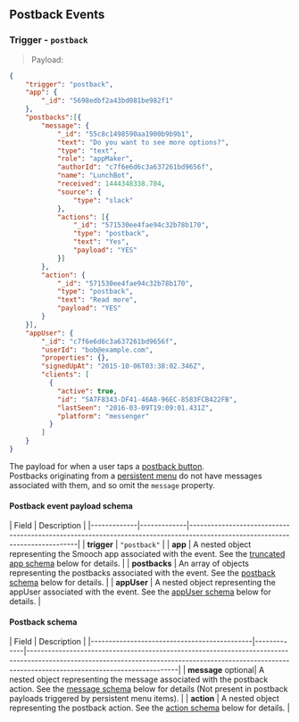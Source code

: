 ## Postback Events

### Trigger - `postback`

> Payload:

```json
{
    "trigger": "postback",
    "app": {
        "_id": "5698edbf2a43bd081be982f1"
    },
    "postbacks":[{
        "message": {
            "_id": "55c8c1498590aa1900b9b9b1",
            "text": "Do you want to see more options?",
            "type": "text",
            "role": "appMaker",
            "authorId": "c7f6e6d6c3a637261bd9656f",
            "name": "LunchBot",
            "received": 1444348338.704,
            "source": {
                "type": "slack"
            },
            "actions": [{
                "_id": "571530ee4fae94c32b78b170",
                "type": "postback",
                "text": "Yes",
                "payload": "YES"
            }]
        },
        "action": {
            "_id": "571530ee4fae94c32b78b170",
            "type": "postback",
            "text": "Read more",
            "payload": "YES"
        }
    }],
    "appUser": {
        "_id": "c7f6e6d6c3a637261bd9656f",
        "userId": "bob@example.com",
        "properties": {},
        "signedUpAt": "2015-10-06T03:38:02.346Z",
        "clients": [
          {
            "active": true,
            "id": "5A7F8343-DF41-46A8-96EC-8583FCB422FB",
            "lastSeen": "2016-03-09T19:09:01.431Z",
            "platform": "messenger"
          }
        ]
    }
}
```

The payload for when a user taps a [postback button](#postback).<br/>
Postbacks originating from a [persistent menu](#persistent-menus) do not have messages associated with them, and so omit the `message` property.


#### Postback event payload schema

| Field       | Description                                                                                                                 |
|-------------|-------------|-----------------------------------------------------------------------------------------------------------------------------|
| **trigger**  | `"postback"`                                                                                                                |
| **app**  | A nested object representing the Smooch app associated with the event. See the [truncated app schema](#truncated-app-schema) below for details.         |
| **postbacks**  | An array of objects representing the postbacks associated with the event. See the [postback schema](#postback-schema) below for details. |
| **appUser**  | A nested object representing the appUser associated with the event. See the [appUser schema](#app-user-schema) below for details. |

#### Postback schema

| Field                                       | Description                                                                                                                                                                                          |
|---------------------------------------------|-------------|------------------------------------------------------------------------------------------------------------------------------------------------------------------------------------------------------|
| **message** <span class="opt">optional</span>| A nested object representing the message associated with the postback action. See the [message schema](#message-schema) below for details (Not present in postback payloads triggered by persistent menu items). |
| **action**  | A nested object representing the postback action. See the [action schema](#action-schema) below for details. |
